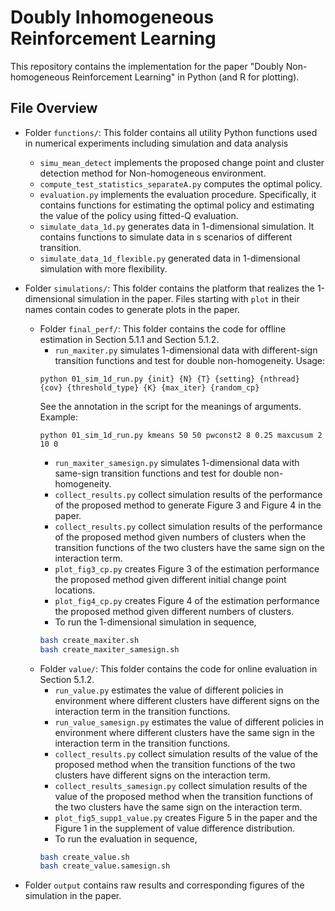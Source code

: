 # Doubly Inhomogeneous Reinforcement Learning

This repository contains the implementation for the paper "Doubly Non-homogeneous Reinforcement Learning" in Python (and R for plotting).

## File Overview

- Folder `functions/`: This folder contains all utility Python functions used in numerical experiments including simulation and data analysis
    - `simu_mean_detect` implements the proposed change point and cluster detection method for Non-homogeneous environment.
    - `compute_test_statistics_separateA.py` computes the optimal policy.
    - `evaluation.py` implements the evaluation procedure. Specifically, it contains functions for estimating the optimal policy and estimating the value of the policy using fitted-Q evaluation.
    - `simulate_data_1d.py` generates data in 1-dimensional simulation. It contains functions to simulate data in s scenarios of different transition.
    - `simulate_data_1d_flexible.py` generated data in 1-dimensional simulation with more flexibility.


- Folder `simulations/`: This folder contains the platform that realizes the 1-dimensional simulation in the paper. Files starting with `plot` in their names contain codes to generate plots in the paper. 
    - Folder `final_perf/`: This folder contains the code for offline estimation in Section 5.1.1 and Section 5.1.2.
        - `run_maxiter.py` simulates 1-dimensional data with different-sign transition functions and test for double non-homogeneity. Usage:
        ```console
        python 01_sim_1d_run.py {init} {N} {T} {setting} {nthread} {cov} {threshold_type} {K} {max_iter} {random_cp}
        ```
        See the annotation in the script for the meanings of arguments. Example:
        ```console
        python 01_sim_1d_run.py kmeans 50 50 pwconst2 8 0.25 maxcusum 2 10 0
        ```
        - `run_maxiter_samesign.py` simulates 1-dimensional data with same-sign transition functions and test for double non-homogeneity.
        - `collect_results.py` collect simulation results of the performance of the proposed method to generate Figure 3 and Figure 4 in the paper.
        - `collect_results.py` collect simulation results of the performance of the proposed method given numbers of clusters when the transition functions of the two clusters have the same sign on the interaction term.
        - `plot_fig3_cp.py` creates Figure 3 of the estimation performance the proposed method given different initial change point locations. 
        - `plot_fig4_cp.py` creates Figure 4 of the estimation performance the proposed method given different numbers of clusters. 
        - To run the 1-dimensional simulation in sequence, 
        ```sh
        bash create_maxiter.sh
        bash create_maxiter_samesign.sh
        ```
    - Folder `value/`: This folder contains the code for online evaluation in Section 5.1.2.
        - `run_value.py` estimates the value of different policies in environment where different clusters have different signs on the interaction term in the transition functions.
        - `run_value_samesign.py` estimates the value of different policies in environment where different clusters have the same sign in the interaction term in the transition functions.
        - `collect_results.py` collect simulation results of the value of the proposed method when the transition functions of the two clusters have different signs on the interaction term. 
        - `collect_results_samesign.py` collect simulation results of the value of the proposed method when the transition functions of the two clusters have the same sign on the interaction term. 
        - `plot_fig5_supp1_value.py` creates Figure 5 in the paper and the Figure 1 in the supplement of value difference distribution. 
        - To run the evaluation in sequence, 
        ```sh
        bash create_value.sh
        bash create_value.samesign.sh
        ```
   
- Folder `output` contains raw results and corresponding figures of the simulation in the paper.
